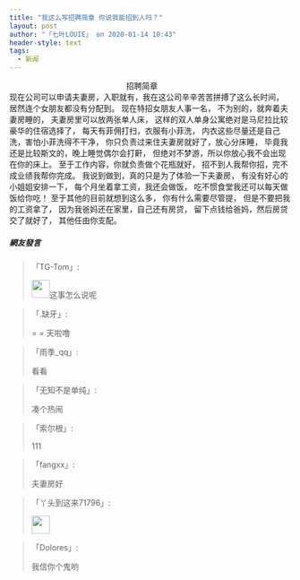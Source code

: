 ```yaml
---
title: "我这么写招聘简章 你说我能招到人吗？"
layout: post
author: "「七叶LOUIE」 on 2020-01-14 10:43"
header-style: text
tags:
  - 新闻
---
```


&nbsp; &nbsp; &nbsp; &nbsp; &nbsp; &nbsp; &nbsp; &nbsp; &nbsp; &nbsp; &nbsp; &nbsp; &nbsp; &nbsp; &nbsp; &nbsp; &nbsp; &nbsp; &nbsp; &nbsp; &nbsp; &nbsp; &nbsp; &nbsp; &nbsp; &nbsp; &nbsp;招聘简章<input type="hidden" value="菲乐园提供">
<br>
现在公司可以申请夫妻房，入职就有，我在这公司辛辛苦苦拼搏了这么长时间，
居然连个女朋友都没有分配到。
现在特招女朋友人事一名，
不为别的，就奔着夫妻房睡的，
夫妻房里可以放两张单人床，
这样的双人单身公寓绝对是马尼拉比较豪华的住宿选择了，
每天有菲佣打扫，衣服有小菲洗，
内衣这些尽量还是自己洗，害怕小菲洗得不干净，
你只负责过来住夫妻房就好了，放心分床睡，
毕竟我还是比较斯文的，晚上睡觉偶尔会打鼾，
但绝对不梦游，所以你放心我不会出现在你的床上。
至于工作内容，你就负责做个花瓶就好，
招不到人我帮你招，完不成业绩我帮你完成。
我说到做到，真的只是为了体验一下夫妻房，
有没有好心的小姐姐安排一下，
每个月坐着拿工资，我还会做饭，
吃不惯食堂我还可以每天做饭给你吃！
至于其他的目前就想到这么多，
你有什么需要尽管提，
但是不要把我的工资拿了，
因为我爸妈还在家里，自己还有房贷，
留下点钱给爸妈，然后房贷交了就好了，
其他任由你支配。
<br>

##### 網友發言 
> 「TG-Tom」:
> <p><img src="https://images.feileyuan.com/images/ueditor/dialogs/emotion/images/default/df_001.gif" width="32" height="32">这事怎么说呢&nbsp;</p>

> 「.缺牙」:
> <p>= = 天啦噜</p>

> 「雨季_qq」:
> <p>看看</p>

> 「无知不是单纯」:
> <p>凑个热闹</p>

> 「索尔根」:
> <p>111</p>

> 「fangxx」:
> <p>夫妻房好</p>

> 「丫头到这来71796」:
> <p><img src="http://images.feileyuan.com/images/ueditor/dialogs/emotion/images/ddtjl/ddtjl_015.gif" width="32" height="32"></p>

> 「Dolores」:
> <p>我信你个鬼哟</p>


